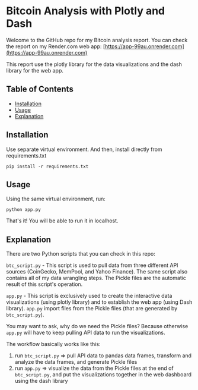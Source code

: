 # Bitcoin Analysis with Plotly and Dash

Welcome to the GitHub repo for my Bitcoin analysis report. You can check the report on my Render.com web app: [https://app-99au.onrender.com](https://app-99au.onrender.com)

This report use the plotly library for the data visualizations and the dash library for the web app.

## Table of Contents

- [Installation](#installation)
- [Usage](#usage)
- [Explanation](#explanation)

## Installation

Use separate virtual environment. And then, install directly from requirements.txt
```
pip install -r requirements.txt
```

## Usage

Using the same virtual environment, run:
```
python app.py
```

That's it! You will be able to run it in localhost.

## Explanation
There are two Python scripts that you can check in this repo:

`btc_script.py` - This script is used to pull data from three different API sources (CoinGecko, MemPool, and Yahoo Finance). The same script also contains all of my data wrangling steps. The Pickle files are the automatic result of this script's operation. 

`app.py` - This script is exclusively used to create the interactive data visualizations (using plotly library) and to establish the web app (using Dash library). `app.py` import files from the Pickle files (that are generated by `btc_script.py`).

You may want to ask, why do we need the Pickle files? Because otherwise `app.py` will have to keep pulling API data to run the visualizations.

The workflow basically works like this:
1. run `btc_script.py` => pull API data to pandas data frames, transform and analyze the data frames, and generate Pickle files
2. run `app.py` => visualize the data from the Pickle files at the end of `btc_script.py`, and put the visualizations together in the web dashboard using the dash library